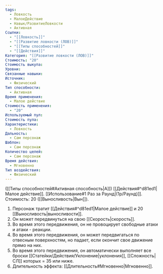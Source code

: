 ```yaml
---
tags:
  - Ловкость
  - МалоеДействие
  - Навык/РазвитиеЛовкости
  - Активная
Ссылки:
  - "[[Ловкость]]"
  - "[[Развитие ловкости (ЛОВ)]]"
  - "[[Типы способностей]]"
  - "[[Действия]]"
Категория: "[[Развитие ловкости (ЛОВ)]]"
Стоимость: "20"
Стоимость выкупа: 
Уровни: 
Связанные навыки: 
Источник:
  - Физический
Тип способности:
  - Активная
Время применения:
  - Малое действие
Стоимость применения:
  - "20"
Используемый пул: 
Стоимость пула: 
Характеристики:
  - Ловкость
Дальность:
  - Сам персонаж
Шаблон:
  - Сам персонаж
Количество целей:
  - Сам персонаж
Время действия:
  - Мгновенно
Тип воздействия:
  - Физический
---
```

([[Типы способностей#Активная способность|А]]) [[Действия#^d81ed1|Малое действие]]. [[Использование#1 Раз за Раунд|(1р/Раунд)]]. Стоимость: 20 ([[Выносливость|Вын]]).

1. Персонаж тратит [[Действия#^d81ed1|Малое действие]] и 20 [[Выносливость|выносливости]].
2. Он может передвинуться на свою [[Скорость|скорость]]. 
3. Во время этого передвижения, он не провоцирует свободные атаки и атаки - реакции. 
4. Во время этого передвижения, он может передвигаться по отвесным поверхностям, но падает, если окончит свое движение прямо на них.
5. Во время этого передвижения, он автоматически выполняет все броски [[Статейки/Действия/Уклонение|уклонения]], [[Сложность|СЛ]] которых = 35 или ниже. 
6. Длительность эффекта: [[Длительность#Мгновенно|Мгновенно]].
